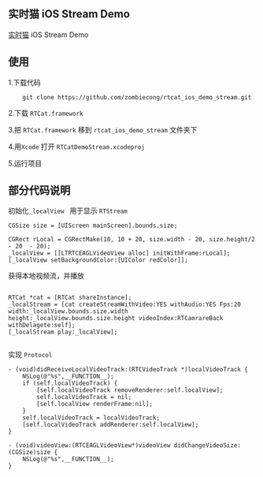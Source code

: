 ## 实时猫 iOS Stream Demo

[实时猫](https://shishimao.com) iOS Stream Demo

## 使用

1.下载代码
```
	git clone https://github.com/zombiecong/rtcat_ios_demo_stream.git
```

2.下载 `RTCat.framework`

3.把 `RTCat.framework` 移到 `rtcat_ios_demo_stream` 文件夹下

4.用`Xcode` 打开 `RTCatDemoStream.xcodeproj`

5.运行项目


## 部分代码说明

初始化`_localView ` 用于显示 `RTStream`

```
CGSize size = [UIScreen mainScreen].bounds.size;
    
CGRect rLocal = CGRectMake(10, 10 + 20, size.width - 20, size.height/2 - 20  - 20);
_localView = [[LTRTCEAGLVideoView alloc] initWithFrame:rLocal];
[_localView setBackgroundColor:[UIColor redColor]];
```

获得本地视频流，并播放

```
    
RTCat *cat = [RTCat shareInstance];
_localStream = [cat createStreamWithVideo:YES withAudio:YES Fps:20 width:_localView.bounds.size.width height:_localView.bounds.size.height videoIndex:RTCamrareBack withDelagete:self];
[_localStream play:_localView];
    
```


实现 `Protocol`

```
- (void)didReceiveLocalVideoTrack:(RTCVideoTrack *)localVideoTrack {
    NSLog(@"%s",__FUNCTION__);
    if (self.localVideoTrack) {
        [self.localVideoTrack removeRenderer:self.localView];
        self.localVideoTrack = nil;
        [self.localView renderFrame:nil];
    }
    self.localVideoTrack = localVideoTrack;
    [self.localVideoTrack addRenderer:self.localView];
}

- (void)videoView:(RTCEAGLVideoView*)videoView didChangeVideoSize:(CGSize)size {
    NSLog(@"%s",__FUNCTION__);
}

```



